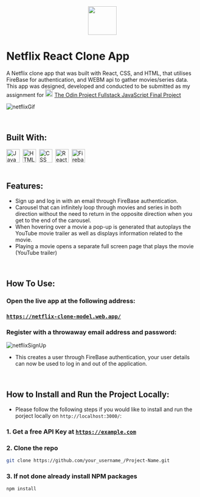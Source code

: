 <div align="center">
  <img src="https://openmoji.org/data/color/svg/1F4D1.svg" height="75px"/>
</div>

# Netflix React Clone App
A Netflix clone app that was built with React, CSS, and HTML, that utilises FireBase for authentication, and WEBM api to gather movies/series data. This app was designed, developed and conducted to be submitted as my assignment for <img src="https://www.theodinproject.com/assets/icons/odin-icon-b5b31c073f7417a257003166c98cc23743654715305910c068b93a3bf4d3065d.svg"  width="20" height="20"> [The Odin Project Fullstack JavaScript Final Project](https://www.theodinproject.com/lessons/node-path-javascript-javascript-final-project)

![netflixGif](https://user-images.githubusercontent.com/96740762/179763864-59a1151e-ed3c-484e-b3e6-05646e1cddb2.gif)

<br/>

## Built With:
<div>
  <img src="https://cdn.jsdelivr.net/gh/devicons/devicon/icons/javascript/javascript-original.svg" title="JavaScript" alt="JavaScript" width="35" height="35"/>&nbsp;
  <img src="https://cdn.jsdelivr.net/gh/devicons/devicon/icons/html5/html5-original.svg" title="HTML5" alt="HTML" width="35" height="35"/>&nbsp;
  <img src="https://cdn.jsdelivr.net/gh/devicons/devicon/icons/css3/css3-original.svg"  title="CSS3" alt="CSS" width="35" height="35"/>&nbsp;
  <img src="https://cdn.jsdelivr.net/gh/devicons/devicon/icons/react/react-original.svg" title="React" alt="React" width="35" height="35"/>&nbsp;
  <img src="https://cdn.jsdelivr.net/gh/devicons/devicon/icons/firebase/firebase-plain.svg" title="Firebase" alt="Firebase" width="35" height="35"/>&nbsp;
</div>
<br/>

## Features:
- Sign up and log in with an email through FireBase authentication.
- Carousel that can infinitely loop through movies and series in both direction without the need to return in the opposite direction when you get to the end of the carousel.
- When hovering over a movie a pop-up is generated that autoplays the YouTube movie trailer as well as displays information related to the movie.
- Playing a movie opens a separate full screen page that plays the movie (YouTube trailer)
<br/>

## How To Use:

### Open the live app at the following address:
### [`https://netflix-clone-model.web.app/`](https://netflix-clone-model.web.app/)

### Register with a throwaway email address and password:

![netflixSignUp](https://user-images.githubusercontent.com/96740762/179787912-753b522b-150b-4300-9b7e-f97242722127.gif)

- This creates a user through FireBase authentication, your user details can now be used to log in and out of the application.
<br/>

## How to Install and Run the Project Locally:
- Please follow the following steps if you would like to install and run the porject locally on `http://localhost:3000/`:

### 1. Get a free API Key at [`https://example.com`](https://example.com)
### 2. Clone the repo
```sh
git clone https://github.com/your_username_/Project-Name.git
```
### 3. If not done already install NPM packages
```sh
npm install
```
